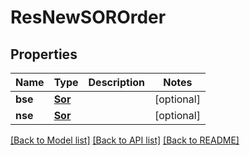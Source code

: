 # ResNewSOROrder

## Properties
Name | Type | Description | Notes
------------ | ------------- | ------------- | -------------
**bse** | [**Sor**](Sor.md) |  | [optional] 
**nse** | [**Sor**](Sor.md) |  | [optional] 

[[Back to Model list]](../README.md#documentation-for-models) [[Back to API list]](../README.md#documentation-for-api-endpoints) [[Back to README]](../README.md)


